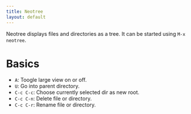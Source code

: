 ```yaml
---
title: Neotree
layout: default
---
```


Neotree displays files and directories as a tree.  It can be started
using `M-x neotree`.

# Basics

- `A`: Toogle large view on or off.
- `U`: Go into parent directory.
- `C-c C-c`: Choose currently selected dir as new root.
- `C-c C-n`: Delete file or directory.
- `C-c C-r`: Rename file or directory.
